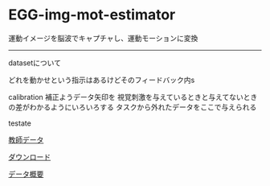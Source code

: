 # EGG-img-mot-estimator
運動イメージを脳波でキャプチャし、運動モーションに変換




***
datasetについて


どれを動かせという指示はあるけどそのフィードバック内s

calibration 補正ようデータ矢印を
視覚刺激を与えているときと与えてないときの差がわかるようにいろいろする
タスクから外れたデータをここで与えられる

testate



[教師データ](https://www.bbci.de/competition/iv/#dataset1)

[ダウンロード](https://bbci.de/competition/iv/download/)

[データ概要](https://bbci.de/competition/iv/desc_1.html)